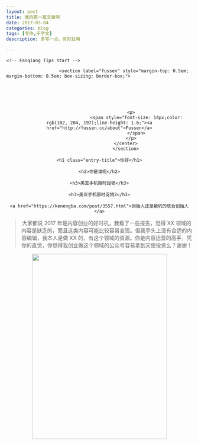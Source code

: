 ```yaml
---
layout: post
title: 我的第一篇文章啊
date: 2017-03-04
categories: blog
tags: [写作,千字文]
description: 多写一点，有好处啊

---
```








<!--[if gt IE 8]><!--><html class="no-js" lang="zh-CN"><!--<![endif]-->
<head>
<meta charset="UTF-8" />
<meta http-equiv="X-UA-Compatible" content="IE=edge,chrome=1">
<meta name="viewport" content="width=device-width, initial-scale=1.0">





<link rel="stylesheet" type="text/css" href="mystyle.css" />     
<style type="text/css">



.entry-title {
font-size: 3.0rem;
margin: 0;
margin-bottom: 30px;
border-left: 12px #3AAA7D solid;
margin-left: -20px;
padding-left: 20px;
  
}

.entry-content {
position: relative;
font-size: 15px;
line-height: 2.4;
background: white;
padding: 18px;
box-shadow: 0px 0px 1px 1px #DDD;
margin-right: -17px;`
}

.basic .entry-title, .basic .entry-title a {
  font-family: "Helvetica Neue", Helvetica, sans-serif;
}

.entry-title a:hover .text-muted {
  color: #777;
}

h1, h2, h3, h4, h5, h6 {
     color: #3AAA7D;
  font-family: sans-serif;
  font-weight: normal;
}


h1.entry-title {
counter-reset: h2num;
}

  h2{

        color: white;
    background: #49C895;
    margin-left: -30px;
    border-left: 50px solid #299480;
    padding-left: 0;
    margin-bottom: 20px;
    counter-increment: h2num;
    counter-reset: h3num;    
  }

  h2:before{
           content: counter(h2num);
    font-weight: bold;
    margin-left: -50px;
    float: left;
    text-align: center;
    width: 50px;
    margin-right: 10px;
  }
  h3 {background: #26c6da;
    padding: 6px;
    color: white;
    border-left: 50px #1A95A5 solid;
    width: 100%;
    padding-left: 0;
    font-size: 1.8rem;
    counter-increment: h3num;}


    h3:before {

        content: counter(h2num)"."counter(h3num);
        font-weight: bold;
        margin-left: -50px;
        width: 50px;
        text-align: center;
        float: left;
        margin-right: 10px;
}

p {
  margin: 0 0 10px;
}

.entry-content h2 {
color: white;
background: #49C895;
margin-left: -30px;
border-left: 50px solid #299480;
padding-left: 0;
margin-bottom: 20px;
counter-increment: h2num;
counter-reset: h3num;
}

.entry-content h2::before {
content: counter(h2num);
font-weight: bold;
margin-left: -50px;
float: left;
text-align: center;
width: 50px;
margin-right: 10px;
}

.entry-content h3 {
background: #26c6da;
padding: 6px;
color: white;
border-left: 50px #1A95A5 solid;
width: 100%;
padding-left: 0;
font-size: 1.8rem;
counter-increment: h3num;
}

.entry-content h3::before {
content: counter(h2num)"."counter(h3num);
font-weight: bold;
margin-left: -50px;
width: 50px;
text-align: center;
float: left;
margin-right: 10px;
}

.entry-content a {
color: #E87753;
}
.entry-content p {
padding-left: 14px;
}


.entry-content ol li {
    padding-left: 10px;
    margin-left: 15px;
}

.entry-content ol li::before {
    content: "# ";
    color: #42C994;
}

.entry-content ul li {
    padding-left: 10px;
    margin-left: 15px;
    list-style-type: square;
}

.entry-content ul li::before {
    content: "# ";
    color: #42C994;
}

.entry-content img {
border-radius: 2px;
box-shadow: 3px 3px 0px 0px #97B5A1;
border: 1px #099937;
border-style: solid;
padding: 3px;
margin: auto;
display: block;
margin-top: 20px;
margin-bottom: 20px;
}


/*引用*/
blockquote {
  background: #f9f9f9;
  border-left: 10px solid #42C994;
  margin: 1.5em 10px;
  padding: 0.5em 10px;
  quotes: "\201C""\201D""\2018""\2019";
}
blockquote:before {
  color: #ccc;
  content: open-quote;
  font-size: 4em;
  line-height: 0.1em;
  margin-right: 0.25em;
  vertical-align: -0.4em;
}
blockquote p {
  display: inline;

}

/*blockquote {
  margin: 1.5em 0 1.5em;
  padding: 0 1em 0 2.5em;
  position:relative;
}
blockquote:before
 {
  color: #ccc;
  content: "\201C";
  font-size: 5em;
  position:absolute;
  left:5px;
  top: 0.3em;
  line-height: 0.1em;
}

blockquote:after
 {
   color: #ccc;
  content: "\201D";
  font-size: 5em;
  position:absolute;
  right:3px;
  bottom: 0em;
  line-height: 0.1em;
}*/

body {
  -webkit-transition: left 0.25s ease-in-out;
  -moz-transition: left 0.25s ease-in-out;
  -o-transition: left 0.25s ease-in-out;
  transition: left 0.25s ease-in-out;
  background: #eee;
  font-size: 16px;
  left: 0;
  padding-top: 50px;
}
</style>



    <!-- Fanqiang Tips start -->
</head>

<body>

                        <section label="fussen" style="margin-top: 0.5em; margin-bottom: 0.5em; box-sizing: border-box;">

<center>
                            <section style="box-sizing: border-box;width: 4em;height: 4em;display: inline-block;vertical-align: bottom;border-radius: 100%;background-image: url(&quot;https://ww2.sinaimg.cn/large/006tKfTcgy1fdba6o441fj30qo0zktqi.jpg&quot;);background-size: cover;background-position: 50% 50%;background-repeat: no-repeat;" class="">
                                <br  />
                            </section>

                            <p>
                                <span style="font-size: 14px;color: rgb(102, 204, 197);line-height: 1.6;"><a href="http://fussen.cc/about">Fussen</a>
                                </span>
                            </p>
                        </center>
                        </section>


<div class="entry-content">

    <h1 class="entry-title">你好</h1>

    <h2>你是谁呢</h2>

    <h3>美亚手机限时促销</h3>

    <h3>美亚手机限时促销2</h3>

    <a href="https://kenengba.com/post/3557.html">创始人还是被坑的联合创始人</a>



<blockquote>
<p>
        大家都说 2017 年是内容创业的好时机，我看了一些报告，觉得 XX 领域的内容是缺乏的，而且这类内容可能比较容易变现。但我手头上没有合适的内容编辑，我本人是做 XX 的，有这个领域的资源。你是内容运营的高手，凭你的直觉，你觉得我创业做这个领域的公众号容易拿到天使投资么？谢谢！
    </p>
</blockquote>


<p>
    <img  height="500" src="https://c1.staticflickr.com/3/2848/32721718270_aca9ba2dcd.jpg" width="365" />
</p>

</div>




</body>


</html>
<!-- Dynamic page generated in 0.203 seconds. -->
<!-- Cached page generated by WP-Super-Cache on 2017-03-03 09:41:10 -->

<!-- super cache -->




